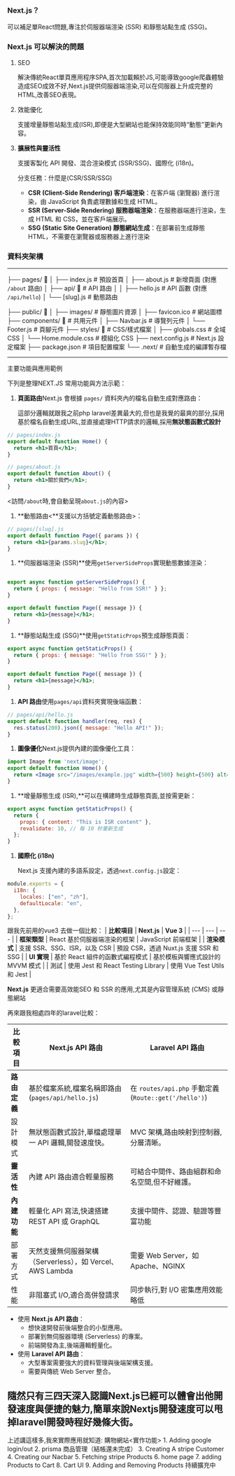 ### **Next.js？**

可以補足單React問題,專注於伺服器端渲染 (SSR) 和靜態站點生成 (SSG)。

### **Next.js 可以解決的問題**

1. SEO
    
    解決傳統React單頁應用程序SPA,首次加載賴於JS,可能導致google爬蟲體驗造成SEO成效不好,Next.js提供伺服器端渲染<SSR>,可以在伺服器上升成完整的HTML,改善SEO表現。
    
2. 效能優化
    
    支援增量靜態站點生成(ISR),即便是大型網站也能保持效能同時“動態”更新內容。
    
3. **擴展性與靈活性**
    
    支援客製化 API 開發、混合渲染模式 (SSR/SSG)、國際化 (i18n)。
        
    分支任務：什麼是(CSR/SSR/SSG)
    - **CSR (Client-Side Rendering) 客戶端渲染**：在客戶端 (瀏覽器) 進行渲染，由 JavaScript 負責處理數據和生成 HTML。
    - **SSR (Server-Side Rendering) 服務器端渲染**：在服務器端進行渲染，生成 HTML 和 CSS，並在客戶端展示。
    - **SSG (Static Site Generation) 靜態網站生成**：在部署前生成靜態 HTML，不需要在瀏覽器或服務器上進行渲染

### **資料夾架構**
---

├── pages/ 📂
│   ├── index.js        # 預設首頁
│   ├── about.js        # 新增頁面 (對應 `/about` 路由)
│   ├── api/ 📂         # API 路由
│   │   ├── hello.js    # API 函數 (對應 `/api/hello`)
│   └── [slug].js       # 動態路由

├── public/ 📂
│   ├── images/         # 靜態圖片資源
│   ├── favicon.ico     # 網站圖標
├── components/ 📂      # 共用元件
│   ├── Navbar.js       # 導覽列元件
│   └── Footer.js       # 頁腳元件
├── styles/ 📂          # CSS/樣式檔案
│   ├── globals.css     # 全域 CSS
│   └── Home.module.css # 模組化 CSS
├── next.config.js      # Next.js 設定檔案
├── package.json        # 項目配置檔案
└── .next/              # 自動生成的編譯暫存檔

---

主要功能與應用範例

下列是整理NEXT.JS 常用功能與方法示範：

1. **頁面路由**Next.js 會根據 `pages/` 資料夾內的檔名自動生成對應路由：
    
    這部分邏輯就跟我之前php laravel差異最大的,但也是我覺的最爽的部分,採用基於檔名自動生成URL,並直接處理HTTP請求的邏輯,採用**無狀態函數式設計**
    

```jsx
// pages/index.js
export default function Home() {
  return <h1>首頁</h1>;
}
```

```jsx
// pages/about.js
export default function About() {
  return <h1>關於我們</h1>;
}
```

<訪問`/about`時,會自動呈現`about.js`的內容>

1. **動態路由<**支援以方括號定義動態路由>：

```jsx
// pages/[slug].js
export default function Page({ params }) {
  return <h1>{params.slug}</h1>;
}
```

1. **伺服器端渲染 (SSR)**使用`getServerSideProps`實現動態數據渲染：

```jsx

export async function getServerSideProps() {
  return { props: { message: "Hello from SSR!" } };
}

export default function Page({ message }) {
  return <h1>{message}</h1>;
}
```

1. **靜態站點生成 (SSG)**使用`getStaticProps`預生成靜態頁面：

```jsx
export async function getStaticProps() {
  return { props: { message: "Hello from SSG!" } };
}

export default function Page({ message }) {
  return <h1>{message}</h1>;
}
```

1. **API 路由**使用`pages/api`資料夾實現後端函數：

```jsx
// pages/api/hello.js
export default function handler(req, res) {
  res.status(200).json({ message: "Hello API!" });
}
```

1. **圖像優化**Next.js提供內建的圖像優化工具：

```jsx
import Image from 'next/image';
export default function Home() {
  return <Image src="/images/example.jpg" width={500} height={500} alt="Example" />;
}
```

1. **增量靜態生成 (ISR),**可以在構建時生成靜態頁面,並按需更新：

```jsx
export async function getStaticProps() {
  return {
    props: { content: "This is ISR content" },
    revalidate: 10, // 每 10 秒重新生成
  };
}
```

1. **國際化 (i18n)**
    
    Next.js 支援內建的多語系設定，透過`next.config.js`設定：
    
```jsx
module.exports = {
  i18n: {
    locales: ["en", "zh"],
    defaultLocale: "en",
  },
};
```

跟我先前用的vue3 去做一個比較：
| **比較項目** | **Next.js** | **Vue 3** |
| --- | --- | --- |
| **框架類型** | React 基於伺服器端渲染的框架 | JavaScript 前端框架 |
| **渲染模式** | 支援 SSR、SSG、ISR，以及 CSR | 預設 CSR，透過 Nuxt.js 支援 SSR 和 SSG |
| **UI 實現** | 基於 React 組件的函數式編程模式 | 基於模板與響應式設計的 MVVM 模式 |
| 測試 | 使用 Jest 和 React Testing Library | 使用 Vue Test Utils 和 Jest |

**Next.js** 更適合需要高效能SEO 和 SSR 的應用,尤其是內容管理系統 (CMS) 或靜態網站

再來跟我相處四年的laravel比較：

| **比較項目** | **Next.js API 路由** | **Laravel API 路由** |
| --- | --- | --- |
| **路由定義** | 基於檔案系統,檔案名稱即路由 (`pages/api/hello.js`) | 在 `routes/api.php` 手動定義 (`Route::get('/hello')`) |
| 設計模式 | 無狀態函數式設計,單檔處理單一 API 邏輯,開發速度快。 | MVC 架構,路由映射到控制器,分層清晰。 |
| **靈活性** | 內建 API 路由適合輕量服務 | 可結合中間件、路由組群和命名空間,但不好維護。 |
| **內建功能** | 輕量化 API 寫法,快速搭建 REST API 或 GraphQL | 支援中間件、認證、驗證等豐富功能 |
| 部署方式 | 天然支援無伺服器架構（Serverless），如 Vercel、AWS Lambda | 需要 Web Server，如 Apache、NGINX |
| 性能 | 非阻塞式 I/O,適合高併發請求 | 同步執行,對 I/O 密集應用效能略低 |
- 使用 **Next.js API 路由**：
    - 想快速開發前後端整合的小型應用。
    - 部署到無伺服器環境 (Serverless) 的專案。
    - 前端開發為主,後端邏輯輕量化。
- 使用 **Laravel API 路由**：
    - 大型專案需要強大的資料管理與後端架構支援。
    - 需要與傳統 Web Server 整合。

隨然只有三四天深入認識Next.js已經可以體會出他開發速度與便捷的魅力,簡單來說Nextjs開發速度可以甩掉laravel開發時程好幾條大街。
---

上述講這樣多,我來實際應用就知道:
  購物網站<實作功能>
    1. Adding google login/out
    2. prisma 商品管理（結帳還未完成）
    3. Creating A stripe Customer
    4. Creating our Nacbar
    5. Fetching stripe Products
    6. home page
    7. adding Products to Cart
    8. Cart UI
    9. Adding and Removing Products
    持續擴充中

        
